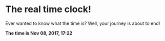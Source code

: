 # The real time clock!

Ever wanted to know what the time is? Well, your journey is about to end!

**The time is Nov 08, 2017, 17:22**